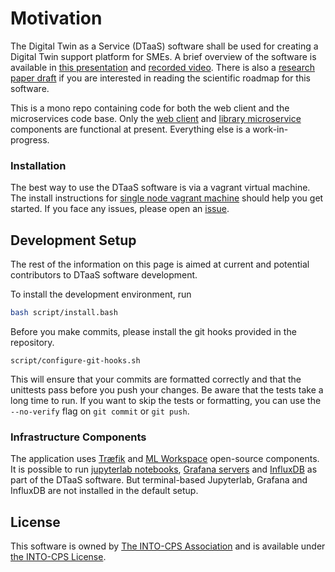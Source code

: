 # Motivation

The Digital Twin as a Service (DTaaS) software shall be used for creating a Digital Twin support platform for SMEs. A brief overview of the software is available in [this presentation](docs/DTaaS-overview.pdf) and [recorded video](https://www.dropbox.com/s/mgxxf5chp9b130x/DTaaS%20presentation%20and%20brainstorming-20230317.mp4?dl=1). There is also a [research paper draft](docs/DTaaS-Paper-Draft.pdf) if you are interested in reading the scientific roadmap for this software.

This is a mono repo containing code for both the web client and the microservices code base. Only the [web client](client) and [library microservice](servers/lib) components are functional at present. Everything else is a work-in-progress.

### Installation

The best way to use the DTaaS software is via a vagrant virtual machine. The install instructions for [single node vagrant machine](deploy/vagrant/single-machine/README.md) should help you get started. If you face any issues, please open an [issue](https://github.com/INTO-CPS-Association/DTaaS/issues/new/choose).

## Development Setup

The rest of the information on this page is aimed at current and potential contributors to DTaaS software development.

To install the development environment, run

```bash
bash script/install.bash
```

Before you make commits, please install the git hooks provided in the repository.

```shell
script/configure-git-hooks.sh
```

This will ensure that your commits are formatted correctly and that the unittests pass before you push your changes. Be aware that the tests take a long time to run. If you want to skip the tests or formatting, you can use the `--no-verify` flag on `git commit` or `git push`.

### Infrastructure Components

The application uses [Træfik](https://github.com/traefik/traefik) and [ML Workspace](https://github.com/ml-tooling/ml-workspace) open-source components. It is possible to run [jupyterlab notebooks](script/jupyter.sh), [Grafana servers](script/grafana.sh) and [InfluxDB](script/influx.sh) as part of the DTaaS software. But terminal-based Jupyterlab, Grafana and InfluxDB are not installed in the default setup.

## License

This software is owned by [The INTO-CPS Association](https://into-cps.org/) and is available under [the INTO-CPS License](./LICENSE.txt).
